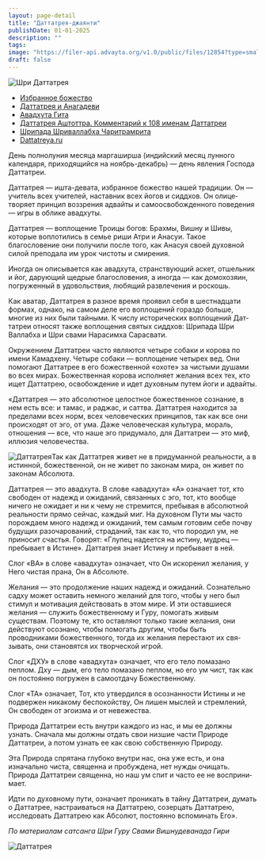 ```yaml
---
layout: page-detail
title: "Даттатрея-джаянти"
publishDate: 01-01-2025
description: ""
tags:
image: "https://filer-api.advayta.org/v1.0/public/files/12854?type=small"
draft: false
---
```


![Шри Даттатрея](https://filer-api.advayta.org/v1.0/public/files/12854?type=medium "Шри Даттатрея")  

  
* [Избранное божество](/religiya-i-filosofiya/izbrannoe-bozhestvo/)
* [Даттатрея и Анагадеви](/religiya-i-filosofiya/bogi-i-svyatye-nashey-traditsii/dattatreya-i-anagadevi/)
* [Авадхута Гита](/library/svyashchennye-teksty/avadkhuta-gita/)
* [Даттатрея Аштоттра. Комментарий к 108 именам Даттатреи](/audiogallery/audiolektsii/11214/?sphrase%5Fid=28158)
* [Шрипада Шриваллабха Чаритрамрита](/news/16639/?sphrase%5Fid=28158)
* [Dattatreya.ru](https://dattatreya.ru/)

 День полнолуния месяца маргаширша (индийский месяц лунного календаря, приходящийся на ноябрь-декабрь) — день явления Господа Даттатреи.   

 Даттатрея — ишта-девата, избранное божество нашей традиции. Он — учитель всех учителей, наставник всех йогов и сиддхов. Он олице­творяет принцип воззрения адвайты и самоосво­божденного поведения — игры в облике авадхуты.

 Даттатрея — воплощение Троицы богов: Брахмы, Вишну и Шивы, которые воплотились в семье риши Атри и Анасуи. Такое благословение они получили после того, как Анасуя своей духовной силой препо­дала им урок чистоты и смирения.

 Иногда он описывается как авадхута, странству­ющий аскет, отшельник и йог, дарующий щедрые благословения, а иногда — как домохозяин, погру­женный в удовольствия, любящий развлечения и роскошь.

 Как аватар, Даттатрея в разное время проявил себя в шестнадцати формах, однако, на самом деле его воплощений гораздо больше, многие из них были тайными. К числу исторических воплощений Дат­татреи относят также воплощения святых сиддхов: Шрипада Шри Валлабха и Шри свами Нарасимха Са­расвати.

 Окружением Даттатреи часто являются четыре собаки и корова по имени Камадхену. Четыре соба­ки — воплощение четырех вед. Они помогают Датта­трее в его божественной «охоте» за чистыми душами во всех мирах. Божественная корова исполняет же­лания всех тех, кто ищет Даттатрею, освобождение и идет духовным путем йоги и адвайты.

 «Даттатрея — это абсолютное целостное боже­ственное сознание, в нем есть все: и тамас, и раджас, и саттва. Даттатрея находится за пределами всех норм, всех человеческих принципов, так как все они происходят от эго, от ума. Даже человеческая культу­ра, мораль, отношения — все, что наше эго придума­ло, для Даттатреи — это миф, иллюзия человечества.

![Даттатрея](https://filer-api.advayta.org/v1.0/public/files/12855?type=medium "Даттатрея")Так как Даттатрея живет не в придуманной реаль­ности, а в истинной, божественной, он не живет по законам мира, он живет по законам Абсолюта.

 Даттатрея — это авадхута. В слове «авадхута» «А» означает тот, кто свободен от надежд и ожиданий, связанных с эго, тот, кто вообще ничего не ожидает и ни к чему не стремится, пребывая в абсолютной реальности прямо сейчас, каждый миг. На духовном Пути мы часто порождаем много надежд и ожида­ний, тем самым готовим себе почву будущих разо­чарований, страданий, так как то, что породил ум, не приносит счастья. Говорят: «Глупец надеется на истину, мудрец — пребывает в Истине». Даттатрея знает Истину и пребывает в ней.

 Слог «ВА» в слове «авадхута» означает, что Он ис­коренил желания, у Него чистая прана, Он в Абсо­люте.

 Желания — это продолжение наших надежд и ожиданий. Сознательно садху может оставить не­много желаний для того, чтобы у него был стимул и мотивация действовать в этом мире. И эти остав­шиеся желания — служить божественному и Гуру, помогать живым существам. Поэтому те, кто остав­ляют только такие желания, они действуют осознано, чтобы помогать другим, чтобы быть проводниками божественного, тогда их желания перестают их свя­зывать, они становятся их творческой игрой.

 Слог «ДХУ» в слове «авадхута» означает, что его тело помазано пеплом. Дху — дым, его тело помазано пеплом, но его ум чист, так как он постоянно погру­жен в самоотдачу Божественному.

 Слог «ТА» означает, Тот, кто утвердился в осознан­ности Истины и не подвержен никакому беспокойству, Он лишен мыслей и стремлений, Он свободен от эго­изма и от невежества.

 Природа Даттатреи есть внутри каждого из нас, и мы ее должны узнать. Сначала мы должны отдать свои низшие части Природе Даттатреи, а потом уз­нать ее как свою собственную Природу.

 Эта Природа спрятана глубоко внутри нас, она уже есть, и она изначально чиста, священна и про­буждена, нет нужды очищать. Природа Даттатреи священна, но наш ум спит и часто ее не восприни­мает.

 Идти по духовному пути, означает проникать в тайну Даттатреи, думать о Даттатрее, настраивать­ся на Даттатрею, созерцать Даттатрею, исследовать Даттатрею как Абсолют, постоянно вспоминать Его».

_По материалам сатсанга Шри Гуру Свами Вишнудеванада Гири_ 

![Даттатрея](https://filer-api.advayta.org/v1.0/public/files/12856?type=medium "Даттатрея")  
  
  
